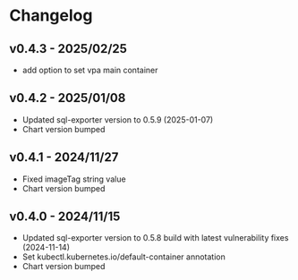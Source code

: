 # Changelog

## v0.4.3 - 2025/02/25
* add option to set vpa main container

## v0.4.2 - 2025/01/08

* Updated sql-exporter version to 0.5.9 (2025-01-07)
* Chart version bumped

## v0.4.1 - 2024/11/27

* Fixed imageTag string value
* Chart version bumped

## v0.4.0 - 2024/11/15

* Updated sql-exporter version to 0.5.8 build with latest vulnerability fixes (2024-11-14)
* Set kubectl.kubernetes.io/default-container annotation
* Chart version bumped
